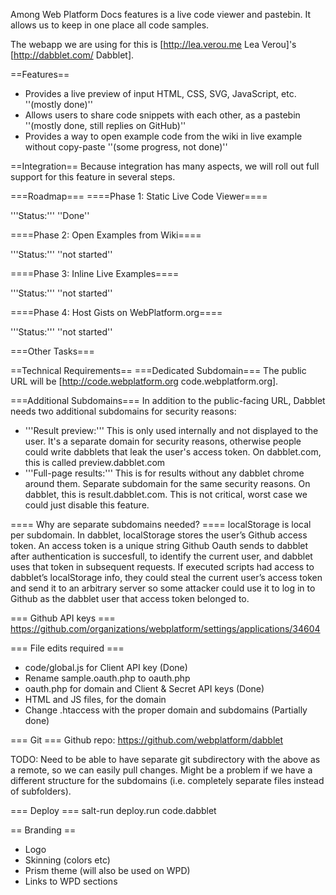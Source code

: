 Among Web Platform Docs features is a live code viewer and pastebin. It allows us to keep in one place all code samples.

The webapp we are using for this is [http://lea.verou.me Lea Verou]'s [http://dabblet.com/ Dabblet].

==Features==
* Provides a live preview of input HTML, CSS, SVG, JavaScript, etc. ''(mostly done)''
* Allows users to share code snippets with each other, as a pastebin ''(mostly done, still replies on GitHub)''
* Provides a way to open example code from the wiki in live example without copy-paste ''(some progress, not done)''

==Integration==
Because integration has many aspects, we will roll out full support for this feature in several steps.

===Roadmap===
====Phase 1: Static Live Code Viewer====

'''Status:''' ''Done''

====Phase 2: Open Examples from Wiki====

'''Status:''' ''not started''

====Phase 3: Inline Live Examples====

'''Status:''' ''not started''

====Phase 4: Host Gists on WebPlatform.org====

'''Status:''' ''not started''

===Other Tasks===

==Technical Requirements==
===Dedicated Subdomain===
The public URL will be [http://code.webplatform.org code.webplatform.org].

===Additional Subdomains===
In addition to the public-facing URL, Dabblet needs two additional subdomains for security reasons:
* '''Result preview:''' This is only used internally and not displayed to the user. It's a separate domain for security reasons, otherwise people could write dabblets that leak the user's access token. On dabblet.com, this is called preview.dabblet.com
* '''Full-page results:''' This is for results without any dabblet chrome around them. Separate subdomain for the same security reasons. On dabblet, this is result.dabblet.com. This is not critical, worst case we could just disable this feature.

==== Why are separate subdomains needed? ====
localStorage is local per subdomain. In dabblet, localStorage stores the user’s Github access token. An access token is a unique string Github Oauth sends to dabblet after authentication is succesfull, to identify the current user, and dabblet uses that token in subsequent requests. If executed scripts had access to dabblet’s localStorage info, they could steal the current user’s access token and send it to an arbitrary server so some attacker could use it to log in to Github as the dabblet user that access token belonged to.

=== Github API keys ===
https://github.com/organizations/webplatform/settings/applications/34604

=== File edits required ===
* code/global.js for Client API key (Done)
* Rename sample.oauth.php to oauth.php
* oauth.php for domain and Client & Secret API keys (Done)
* HTML and JS files, for the domain
* Change .htaccess with the proper domain and subdomains (Partially done)

=== Git ===
Github repo: https://github.com/webplatform/dabblet

TODO: Need to be able to have separate git subdirectory with the above as a remote, so we can easily pull changes. Might be a problem if we have a different structure for the subdomains (i.e. completely separate files instead of subfolders).

=== Deploy ===
salt-run deploy.run code.dabblet

== Branding ==

* Logo
* Skinning (colors etc)
* Prism theme (will also be used on WPD)
* Links to WPD sections